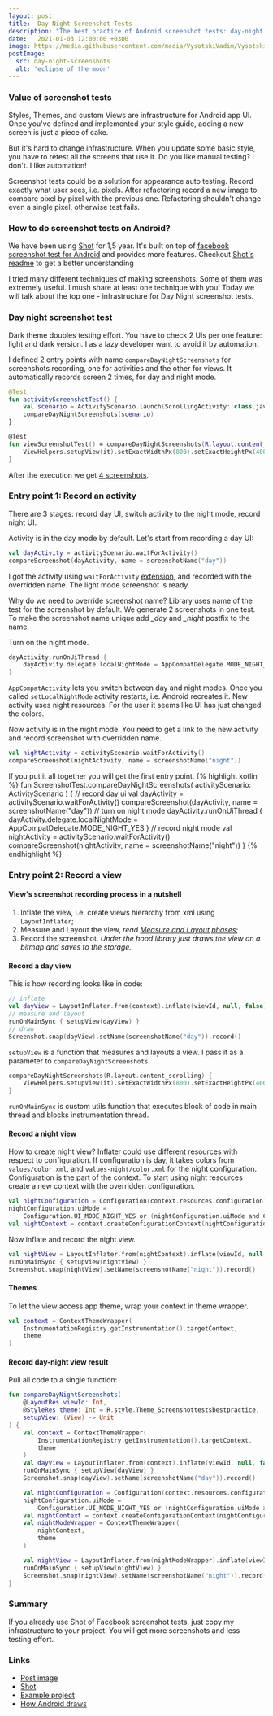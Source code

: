 ```yaml
---
layout: post
title:  Day-Night Screenshot Tests
description: "The best practice of Android screenshot tests: day-night screenshots"
date:   2021-01-03 12:00:00 +0300
image: https://media.githubusercontent.com/media/VysotskiVadim/VysotskiVadim.github.io/master/assets/day-night-screenshots.jpg
postImage:
  src: day-night-screenshots
  alt: 'eclipse of the moon'
---
```


### Value of screenshot tests

Styles, Themes, and custom Views are infrastructure for Android app UI.
Once you've defined and implemented your style guide,
adding a new screen is just a piece of cake.

But it's hard to change infrastructure.
When you update some basic style, you have to retest all the screens that use it.
Do you like manual testing? I don't. I like automation!

Screenshot tests could be a solution for appearance auto testing.
Record exactly what user sees, i.e. pixels.
After refactoring record a new image to compare pixel by pixel with the previous one.
Refactoring shouldn't change even a single pixel, otherwise test fails.

### How to do screenshot tests on Android?

We have been using [Shot](https://github.com/Karumi/Shot) for 1,5 year.
It's built on top of [facebook screenshot test for Android](https://github.com/facebook/screenshot-tests-for-android)
and provides more features.
Checkout [Shot's readme](https://github.com/Karumi/Shot/blob/master/README.md) to get a better understanding 

I tried many different techniques of making screenshots.
Some of them was extremely useful.
I mush share at least one technique with you!
Today we will talk about the top one - infrastructure for Day Night screenshot tests.

### Day night screenshot test

Dark theme doubles testing effort.
You have to check 2 UIs per one feature: light and dark version.
I as a lazy developer want to avoid it by automation.

I defined 2 entry points with name `compareDayNightScreenshots` for screenshots recording,
one for activities and the other for views.
It automatically records screen 2 times, for day and night mode.
```kotlin
@Test
fun activityScreenshotTest() {
    val scenario = ActivityScenario.launch(ScrollingActivity::class.java)
    compareDayNightScreenshots(scenario)
}

@Test
fun viewScreenshotTest() = compareDayNightScreenshots(R.layout.content_scrolling) {
    ViewHelpers.setupView(it).setExactWidthPx(800).setExactHeightPx(4000).layout()
}
```
After the execution we get [4 screenshots](https://github.com/VysotskiVadim/screenshot-tests-best-practice/tree/master/app/screenshots/debug).

### Entry point 1: Record an activity

There are 3 stages: record day UI, switch activity to the night mode, record night UI.

Activity is in the day mode by default.
Let's start from recording a day UI:
```kotlin
val dayActivity = activityScenario.waitForActivity()
compareScreenshot(dayActivity, name = screenshotName("day"))
```
I got the activity using `waitForActivity` [extension](https://github.com/Karumi/Shot/blob/master/shot-android/src/main/java/com/karumi/shot/ActivityScenarioUtils.kt#L14), and recorded with the overridden name.
The light mode screenshot is ready.

Why do we need to override screenshot name?
Library uses name of the test for the screenshot by default.
We generate 2 screenshots in one test.
To make the screenshot name unique add *_day* and *_night* postfix to the name.

Turn on the night mode.
```kotlin
dayActivity.runOnUiThread {
    dayActivity.delegate.localNightMode = AppCompatDelegate.MODE_NIGHT_YES
}
```
`AppCompatActivity` lets you switch between day and night modes.
Once you called `setLocalNightMode` activity restarts, i.e. Android recreates it.
New activity uses night resources.
For the user it seems like UI has just changed the colors.

Now activity is in the night mode.
You need to get a link to the new activity and record screenshot with overridden name.
```kotlin
val nightActivity = activityScenario.waitForActivity()
compareScreenshot(nightActivity, name = screenshotName("night"))
```

If you put it all together you will get the first entry point.
{% highlight kotlin %}
fun <T : AppCompatActivity> ScreenshotTest.compareDayNightScreenshots(
    activityScenario: ActivityScenario<T>
) {
    // record day ui
    val dayActivity = activityScenario.waitForActivity()
    compareScreenshot(dayActivity, name = screenshotName("day"))
    // turn on night mode
    dayActivity.runOnUiThread {
        dayActivity.delegate.localNightMode = AppCompatDelegate.MODE_NIGHT_YES
    }
    // record night mode
    val nightActivity = activityScenario.waitForActivity()
    compareScreenshot(nightActivity, name = screenshotName("night"))
}
{% endhighlight %}

### Entry point 2: Record a view

#### View's screenshot recording process in a nutshell

1. Inflate the view, i.e. create views hierarchy from xml using `LayoutInflater`;
2. Measure and Layout the view,
*read [Measure and Layout phases](https://developer.android.com/guide/topics/ui/how-android-draws)*;
3. Record the screenshot.
*Under the hood library just draws the view on a bitmap and saves to the storage.*

#### Record a day view

This is how recording looks like in code:

```kotlin
// inflate
val dayView = LayoutInflater.from(context).inflate(viewId, null, false)
// measure and layout
runOnMainSync { setupView(dayView) }
// draw
Screenshot.snap(dayView).setName(screenshotName("day")).record()
```

`setupView` is a function that measures and layouts a view.
I pass it as a parameter to `compareDayNightScreenshots`.
```kotlin
compareDayNightScreenshots(R.layout.content_scrolling) {
    ViewHelpers.setupView(it).setExactWidthPx(800).setExactHeightPx(4000).layout()
}
```

`runOnMainSync` is custom utils function that executes block of code in main thread and blocks instrumentation thread.

#### Record a night view
How to create night view?
Inflater could use different resources with respect to configuration.
If configuration is day, it takes colors from `values/color.xml`,
and `values-night/color.xml` for the night configuration. 
Configuration is the part of the context.
To start using night resources create a new context with the overridden configuration.

```kotlin
val nightConfiguration = Configuration(context.resources.configuration)
nightConfiguration.uiMode =
    Configuration.UI_MODE_NIGHT_YES or (nightConfiguration.uiMode and Configuration.UI_MODE_NIGHT_MASK.inv())
val nightContext = context.createConfigurationContext(nightConfiguration)
```

Now inflate and record the night view.
```kotlin
val nightView = LayoutInflater.from(nightContext).inflate(viewId, null, false)
runOnMainSync { setupView(nightView) }
Screenshot.snap(nightView).setName(screenshotName("night")).record()
```
#### Themes

To let the view access app theme, wrap your context in theme wrapper.
```kotlin
val context = ContextThemeWrapper(
    InstrumentationRegistry.getInstrumentation().targetContext,
    theme
)
```

#### Record day-night view result

Pull all code to a single function:
```kotlin
fun compareDayNightScreenshots(
    @LayoutRes viewId: Int,
    @StyleRes theme: Int = R.style.Theme_Screenshottestsbestpractice,
    setupView: (View) -> Unit
) {
    val context = ContextThemeWrapper(
        InstrumentationRegistry.getInstrumentation().targetContext,
        theme
    )
    val dayView = LayoutInflater.from(context).inflate(viewId, null, false)
    runOnMainSync { setupView(dayView) }
    Screenshot.snap(dayView).setName(screenshotName("day")).record()

    val nightConfiguration = Configuration(context.resources.configuration)
    nightConfiguration.uiMode =
        Configuration.UI_MODE_NIGHT_YES or (nightConfiguration.uiMode and Configuration.UI_MODE_NIGHT_MASK.inv())
    val nightContext = context.createConfigurationContext(nightConfiguration)
    val nightModeWrapper = ContextThemeWrapper(
        nightContext,
        theme
    )

    val nightView = LayoutInflater.from(nightModeWrapper).inflate(viewId, null, false)
    runOnMainSync { setupView(nightView) }
    Screenshot.snap(nightView).setName(screenshotName("night")).record()
}
```

### Summary

If you already use Shot of Facebook screenshot tests,
just copy my infrastructure to your project. 
You will get more screenshots and less testing effort.

### Links
* [Post image](https://flic.kr/p/qZYThs)
* [Shot](https://github.com/Karumi/Shot)
* [Example project](https://github.com/VysotskiVadim/screenshot-tests-best-practice)
* [How Android draws](https://developer.android.com/guide/topics/ui/how-android-draws)